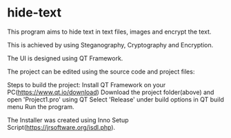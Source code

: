 # hide-text
This program aims to hide text in text files, images and encrypt the text. 

This is achieved by using Steganography, Cryptography and Encryption.

The UI is designed using QT Framework.

The project can be edited using the source code and project files:

Steps to build the project:
Install QT Framework on your PC(https://www.qt.io/download)
Download the project folder(above) and open 'Project1.pro' using QT
Select 'Release' under build options in QT build menu
Run the program.

The Installer was created using Inno Setup Script(https://jrsoftware.org/isdl.php). 

